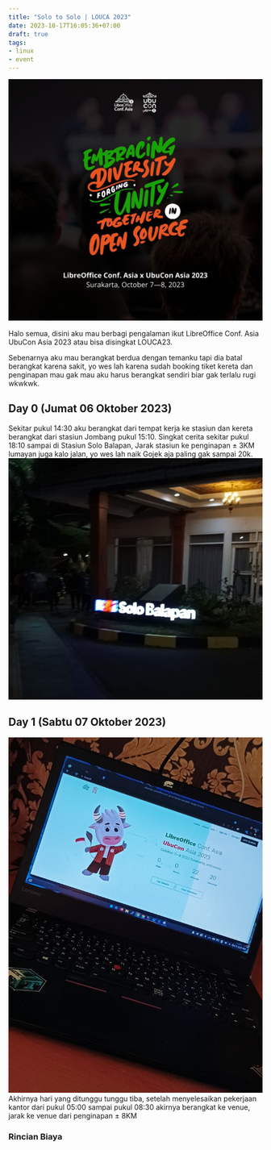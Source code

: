 ```yaml
---
title: "Solo to Solo | LOUCA 2023"
date: 2023-10-17T16:05:36+07:00
draft: true
tags:
- linux
- event
---
```

![](https://raw.githubusercontent.com/bembenk18/Images/main/Louca23/poster.jpg)

Halo semua, disini aku mau berbagi pengalaman ikut LibreOffice Conf. Asia UbuCon Asia 2023 atau bisa disingkat LOUCA23.

Sebenarnya aku mau berangkat berdua dengan temanku tapi dia batal berangkat karena sakit, yo wes lah karena sudah booking tiket kereta dan penginapan mau gak mau aku harus berangkat sendiri biar gak terlalu rugi wkwkwk.

## Day 0 (Jumat 06 Oktober 2023)
Sekitar pukul 14:30 aku berangkat dari tempat kerja ke stasiun dan kereta berangkat dari stasiun Jombang pukul 15:10. Singkat cerita sekitar pukul 18:10 sampai di Stasiun Solo Balapan, Jarak stasiun ke penginapan ± 3KM lumayan juga kalo jalan, yo wes lah naik Gojek aja paling gak sampai 20k.
![](https://raw.githubusercontent.com/bembenk18/Images/main/Louca23/Solo.jpg)

## Day 1 (Sabtu 07 Oktober 2023)
![](https://raw.githubusercontent.com/bembenk18/Images/main/Louca23/lepi.jpg)
Akhirnya hari yang ditunggu tunggu tiba, setelah menyelesaikan pekerjaan kantor dari pukul 05:00 sampai pukul 08:30 akirnya berangkat ke venue, jarak ke venue dari penginapan ± 8KM


### Rincian Biaya

